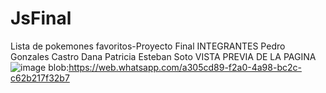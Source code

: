 # JsFinal
Lista de pokemones favoritos-Proyecto Final
INTEGRANTES
Pedro Gonzales Castro
Dana Patricia Esteban Soto
VISTA PREVIA DE LA PAGINA
![image](https://user-images.githubusercontent.com/118759662/210032519-d74fac64-f6a1-4bef-bbab-d061d3e8eb03.png)
blob:https://web.whatsapp.com/a305cd89-f2a0-4a98-bc2c-c62b217f32b7

